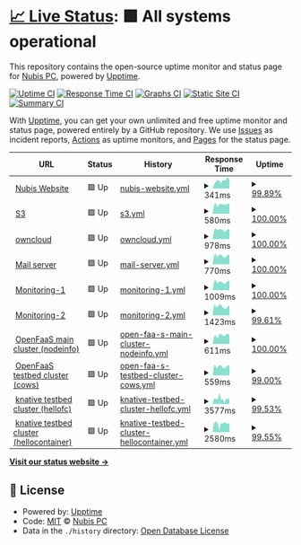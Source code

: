 # [📈 Live Status](https://uptime.nephos.gr): <!--live status--> **🟩 All systems operational**

This repository contains the open-source uptime monitor and status page for [Nubis PC](https://uptime.nephos.gr), powered by [Upptime](https://github.com/upptime/upptime).

[![Uptime CI](https://github.com/nubispc/upptime/workflows/Uptime%20CI/badge.svg)](https://github.com/nubispc/upptime/actions?query=workflow%3A%22Uptime+CI%22)
[![Response Time CI](https://github.com/nubispc/upptime/workflows/Response%20Time%20CI/badge.svg)](https://github.com/nubispc/upptime/actions?query=workflow%3A%22Response+Time+CI%22)
[![Graphs CI](https://github.com/nubispc/upptime/workflows/Graphs%20CI/badge.svg)](https://github.com/nubispc/upptime/actions?query=workflow%3A%22Graphs+CI%22)
[![Static Site CI](https://github.com/nubispc/upptime/workflows/Static%20Site%20CI/badge.svg)](https://github.com/nubispc/upptime/actions?query=workflow%3A%22Static+Site+CI%22)
[![Summary CI](https://github.com/nubispc/upptime/workflows/Summary%20CI/badge.svg)](https://github.com/nubispc/upptime/actions?query=workflow%3A%22Summary+CI%22)

With [Upptime](https://upptime.js.org), you can get your own unlimited and free uptime monitor and status page, powered entirely by a GitHub repository. We use [Issues](https://github.com/nubispc/upptime/issues) as incident reports, [Actions](https://github.com/nubispc/upptime/actions) as uptime monitors, and [Pages](https://uptime.nephos.gr) for the status page.

<!--start: status pages-->
<!-- This summary is generated by Upptime (https://github.com/upptime/upptime) -->
<!-- Do not edit this manually, your changes will be overwritten -->
<!-- prettier-ignore -->
| URL | Status | History | Response Time | Uptime |
| --- | ------ | ------- | ------------- | ------ |
| <img alt="" src="https://icons.duckduckgo.com/ip3/nubis-pc.eu.ico" height="13"> [Nubis Website](https://nubis-pc.eu) | 🟩 Up | [nubis-website.yml](https://github.com/nubispc/upptime/commits/HEAD/history/nubis-website.yml) | <details><summary><img alt="Response time graph" src="./graphs/nubis-website/response-time-week.png" height="20"> 341ms</summary><br><a href="https://uptime.nephos.gr/history/nubis-website"><img alt="Response time 352" src="https://img.shields.io/endpoint?url=https%3A%2F%2Fraw.githubusercontent.com%2Fnubispc%2Fupptime%2FHEAD%2Fapi%2Fnubis-website%2Fresponse-time.json"></a><br><a href="https://uptime.nephos.gr/history/nubis-website"><img alt="24-hour response time 361" src="https://img.shields.io/endpoint?url=https%3A%2F%2Fraw.githubusercontent.com%2Fnubispc%2Fupptime%2FHEAD%2Fapi%2Fnubis-website%2Fresponse-time-day.json"></a><br><a href="https://uptime.nephos.gr/history/nubis-website"><img alt="7-day response time 341" src="https://img.shields.io/endpoint?url=https%3A%2F%2Fraw.githubusercontent.com%2Fnubispc%2Fupptime%2FHEAD%2Fapi%2Fnubis-website%2Fresponse-time-week.json"></a><br><a href="https://uptime.nephos.gr/history/nubis-website"><img alt="30-day response time 352" src="https://img.shields.io/endpoint?url=https%3A%2F%2Fraw.githubusercontent.com%2Fnubispc%2Fupptime%2FHEAD%2Fapi%2Fnubis-website%2Fresponse-time-month.json"></a><br><a href="https://uptime.nephos.gr/history/nubis-website"><img alt="1-year response time 352" src="https://img.shields.io/endpoint?url=https%3A%2F%2Fraw.githubusercontent.com%2Fnubispc%2Fupptime%2FHEAD%2Fapi%2Fnubis-website%2Fresponse-time-year.json"></a></details> | <details><summary><a href="https://uptime.nephos.gr/history/nubis-website">99.89%</a></summary><a href="https://uptime.nephos.gr/history/nubis-website"><img alt="All-time uptime 99.95%" src="https://img.shields.io/endpoint?url=https%3A%2F%2Fraw.githubusercontent.com%2Fnubispc%2Fupptime%2FHEAD%2Fapi%2Fnubis-website%2Fuptime.json"></a><br><a href="https://uptime.nephos.gr/history/nubis-website"><img alt="24-hour uptime 100.00%" src="https://img.shields.io/endpoint?url=https%3A%2F%2Fraw.githubusercontent.com%2Fnubispc%2Fupptime%2FHEAD%2Fapi%2Fnubis-website%2Fuptime-day.json"></a><br><a href="https://uptime.nephos.gr/history/nubis-website"><img alt="7-day uptime 99.89%" src="https://img.shields.io/endpoint?url=https%3A%2F%2Fraw.githubusercontent.com%2Fnubispc%2Fupptime%2FHEAD%2Fapi%2Fnubis-website%2Fuptime-week.json"></a><br><a href="https://uptime.nephos.gr/history/nubis-website"><img alt="30-day uptime 99.95%" src="https://img.shields.io/endpoint?url=https%3A%2F%2Fraw.githubusercontent.com%2Fnubispc%2Fupptime%2FHEAD%2Fapi%2Fnubis-website%2Fuptime-month.json"></a><br><a href="https://uptime.nephos.gr/history/nubis-website"><img alt="1-year uptime 99.95%" src="https://img.shields.io/endpoint?url=https%3A%2F%2Fraw.githubusercontent.com%2Fnubispc%2Fupptime%2FHEAD%2Fapi%2Fnubis-website%2Fuptime-year.json"></a></details>
| <img alt="" src="https://icons.duckduckgo.com/ip3/s3.nbfc.io.ico" height="13"> [S3](https://s3.nbfc.io) | 🟩 Up | [s3.yml](https://github.com/nubispc/upptime/commits/HEAD/history/s3.yml) | <details><summary><img alt="Response time graph" src="./graphs/s3/response-time-week.png" height="20"> 580ms</summary><br><a href="https://uptime.nephos.gr/history/s3"><img alt="Response time 578" src="https://img.shields.io/endpoint?url=https%3A%2F%2Fraw.githubusercontent.com%2Fnubispc%2Fupptime%2FHEAD%2Fapi%2Fs3%2Fresponse-time.json"></a><br><a href="https://uptime.nephos.gr/history/s3"><img alt="24-hour response time 626" src="https://img.shields.io/endpoint?url=https%3A%2F%2Fraw.githubusercontent.com%2Fnubispc%2Fupptime%2FHEAD%2Fapi%2Fs3%2Fresponse-time-day.json"></a><br><a href="https://uptime.nephos.gr/history/s3"><img alt="7-day response time 580" src="https://img.shields.io/endpoint?url=https%3A%2F%2Fraw.githubusercontent.com%2Fnubispc%2Fupptime%2FHEAD%2Fapi%2Fs3%2Fresponse-time-week.json"></a><br><a href="https://uptime.nephos.gr/history/s3"><img alt="30-day response time 578" src="https://img.shields.io/endpoint?url=https%3A%2F%2Fraw.githubusercontent.com%2Fnubispc%2Fupptime%2FHEAD%2Fapi%2Fs3%2Fresponse-time-month.json"></a><br><a href="https://uptime.nephos.gr/history/s3"><img alt="1-year response time 578" src="https://img.shields.io/endpoint?url=https%3A%2F%2Fraw.githubusercontent.com%2Fnubispc%2Fupptime%2FHEAD%2Fapi%2Fs3%2Fresponse-time-year.json"></a></details> | <details><summary><a href="https://uptime.nephos.gr/history/s3">100.00%</a></summary><a href="https://uptime.nephos.gr/history/s3"><img alt="All-time uptime 99.69%" src="https://img.shields.io/endpoint?url=https%3A%2F%2Fraw.githubusercontent.com%2Fnubispc%2Fupptime%2FHEAD%2Fapi%2Fs3%2Fuptime.json"></a><br><a href="https://uptime.nephos.gr/history/s3"><img alt="24-hour uptime 100.00%" src="https://img.shields.io/endpoint?url=https%3A%2F%2Fraw.githubusercontent.com%2Fnubispc%2Fupptime%2FHEAD%2Fapi%2Fs3%2Fuptime-day.json"></a><br><a href="https://uptime.nephos.gr/history/s3"><img alt="7-day uptime 100.00%" src="https://img.shields.io/endpoint?url=https%3A%2F%2Fraw.githubusercontent.com%2Fnubispc%2Fupptime%2FHEAD%2Fapi%2Fs3%2Fuptime-week.json"></a><br><a href="https://uptime.nephos.gr/history/s3"><img alt="30-day uptime 99.69%" src="https://img.shields.io/endpoint?url=https%3A%2F%2Fraw.githubusercontent.com%2Fnubispc%2Fupptime%2FHEAD%2Fapi%2Fs3%2Fuptime-month.json"></a><br><a href="https://uptime.nephos.gr/history/s3"><img alt="1-year uptime 99.69%" src="https://img.shields.io/endpoint?url=https%3A%2F%2Fraw.githubusercontent.com%2Fnubispc%2Fupptime%2FHEAD%2Fapi%2Fs3%2Fuptime-year.json"></a></details>
| <img alt="" src="https://icons.duckduckgo.com/ip3/owncloud.nbfc.io.ico" height="13"> [owncloud](https://owncloud.nbfc.io) | 🟩 Up | [owncloud.yml](https://github.com/nubispc/upptime/commits/HEAD/history/owncloud.yml) | <details><summary><img alt="Response time graph" src="./graphs/owncloud/response-time-week.png" height="20"> 978ms</summary><br><a href="https://uptime.nephos.gr/history/owncloud"><img alt="Response time 952" src="https://img.shields.io/endpoint?url=https%3A%2F%2Fraw.githubusercontent.com%2Fnubispc%2Fupptime%2FHEAD%2Fapi%2Fowncloud%2Fresponse-time.json"></a><br><a href="https://uptime.nephos.gr/history/owncloud"><img alt="24-hour response time 1029" src="https://img.shields.io/endpoint?url=https%3A%2F%2Fraw.githubusercontent.com%2Fnubispc%2Fupptime%2FHEAD%2Fapi%2Fowncloud%2Fresponse-time-day.json"></a><br><a href="https://uptime.nephos.gr/history/owncloud"><img alt="7-day response time 978" src="https://img.shields.io/endpoint?url=https%3A%2F%2Fraw.githubusercontent.com%2Fnubispc%2Fupptime%2FHEAD%2Fapi%2Fowncloud%2Fresponse-time-week.json"></a><br><a href="https://uptime.nephos.gr/history/owncloud"><img alt="30-day response time 952" src="https://img.shields.io/endpoint?url=https%3A%2F%2Fraw.githubusercontent.com%2Fnubispc%2Fupptime%2FHEAD%2Fapi%2Fowncloud%2Fresponse-time-month.json"></a><br><a href="https://uptime.nephos.gr/history/owncloud"><img alt="1-year response time 952" src="https://img.shields.io/endpoint?url=https%3A%2F%2Fraw.githubusercontent.com%2Fnubispc%2Fupptime%2FHEAD%2Fapi%2Fowncloud%2Fresponse-time-year.json"></a></details> | <details><summary><a href="https://uptime.nephos.gr/history/owncloud">100.00%</a></summary><a href="https://uptime.nephos.gr/history/owncloud"><img alt="All-time uptime 99.35%" src="https://img.shields.io/endpoint?url=https%3A%2F%2Fraw.githubusercontent.com%2Fnubispc%2Fupptime%2FHEAD%2Fapi%2Fowncloud%2Fuptime.json"></a><br><a href="https://uptime.nephos.gr/history/owncloud"><img alt="24-hour uptime 100.00%" src="https://img.shields.io/endpoint?url=https%3A%2F%2Fraw.githubusercontent.com%2Fnubispc%2Fupptime%2FHEAD%2Fapi%2Fowncloud%2Fuptime-day.json"></a><br><a href="https://uptime.nephos.gr/history/owncloud"><img alt="7-day uptime 100.00%" src="https://img.shields.io/endpoint?url=https%3A%2F%2Fraw.githubusercontent.com%2Fnubispc%2Fupptime%2FHEAD%2Fapi%2Fowncloud%2Fuptime-week.json"></a><br><a href="https://uptime.nephos.gr/history/owncloud"><img alt="30-day uptime 99.35%" src="https://img.shields.io/endpoint?url=https%3A%2F%2Fraw.githubusercontent.com%2Fnubispc%2Fupptime%2FHEAD%2Fapi%2Fowncloud%2Fuptime-month.json"></a><br><a href="https://uptime.nephos.gr/history/owncloud"><img alt="1-year uptime 99.35%" src="https://img.shields.io/endpoint?url=https%3A%2F%2Fraw.githubusercontent.com%2Fnubispc%2Fupptime%2FHEAD%2Fapi%2Fowncloud%2Fuptime-year.json"></a></details>
| <img alt="" src="https://icons.duckduckgo.com/ip3/mail.nubificus.co.uk.ico" height="13"> [Mail server](https://mail.nubificus.co.uk) | 🟩 Up | [mail-server.yml](https://github.com/nubispc/upptime/commits/HEAD/history/mail-server.yml) | <details><summary><img alt="Response time graph" src="./graphs/mail-server/response-time-week.png" height="20"> 770ms</summary><br><a href="https://uptime.nephos.gr/history/mail-server"><img alt="Response time 721" src="https://img.shields.io/endpoint?url=https%3A%2F%2Fraw.githubusercontent.com%2Fnubispc%2Fupptime%2FHEAD%2Fapi%2Fmail-server%2Fresponse-time.json"></a><br><a href="https://uptime.nephos.gr/history/mail-server"><img alt="24-hour response time 859" src="https://img.shields.io/endpoint?url=https%3A%2F%2Fraw.githubusercontent.com%2Fnubispc%2Fupptime%2FHEAD%2Fapi%2Fmail-server%2Fresponse-time-day.json"></a><br><a href="https://uptime.nephos.gr/history/mail-server"><img alt="7-day response time 770" src="https://img.shields.io/endpoint?url=https%3A%2F%2Fraw.githubusercontent.com%2Fnubispc%2Fupptime%2FHEAD%2Fapi%2Fmail-server%2Fresponse-time-week.json"></a><br><a href="https://uptime.nephos.gr/history/mail-server"><img alt="30-day response time 721" src="https://img.shields.io/endpoint?url=https%3A%2F%2Fraw.githubusercontent.com%2Fnubispc%2Fupptime%2FHEAD%2Fapi%2Fmail-server%2Fresponse-time-month.json"></a><br><a href="https://uptime.nephos.gr/history/mail-server"><img alt="1-year response time 721" src="https://img.shields.io/endpoint?url=https%3A%2F%2Fraw.githubusercontent.com%2Fnubispc%2Fupptime%2FHEAD%2Fapi%2Fmail-server%2Fresponse-time-year.json"></a></details> | <details><summary><a href="https://uptime.nephos.gr/history/mail-server">100.00%</a></summary><a href="https://uptime.nephos.gr/history/mail-server"><img alt="All-time uptime 100.00%" src="https://img.shields.io/endpoint?url=https%3A%2F%2Fraw.githubusercontent.com%2Fnubispc%2Fupptime%2FHEAD%2Fapi%2Fmail-server%2Fuptime.json"></a><br><a href="https://uptime.nephos.gr/history/mail-server"><img alt="24-hour uptime 100.00%" src="https://img.shields.io/endpoint?url=https%3A%2F%2Fraw.githubusercontent.com%2Fnubispc%2Fupptime%2FHEAD%2Fapi%2Fmail-server%2Fuptime-day.json"></a><br><a href="https://uptime.nephos.gr/history/mail-server"><img alt="7-day uptime 100.00%" src="https://img.shields.io/endpoint?url=https%3A%2F%2Fraw.githubusercontent.com%2Fnubispc%2Fupptime%2FHEAD%2Fapi%2Fmail-server%2Fuptime-week.json"></a><br><a href="https://uptime.nephos.gr/history/mail-server"><img alt="30-day uptime 100.00%" src="https://img.shields.io/endpoint?url=https%3A%2F%2Fraw.githubusercontent.com%2Fnubispc%2Fupptime%2FHEAD%2Fapi%2Fmail-server%2Fuptime-month.json"></a><br><a href="https://uptime.nephos.gr/history/mail-server"><img alt="1-year uptime 100.00%" src="https://img.shields.io/endpoint?url=https%3A%2F%2Fraw.githubusercontent.com%2Fnubispc%2Fupptime%2FHEAD%2Fapi%2Fmail-server%2Fuptime-year.json"></a></details>
| <img alt="" src="https://icons.duckduckgo.com/ip3/monit.nubificus.co.uk.ico" height="13"> [Monitoring-1](https://monit.nubificus.co.uk) | 🟩 Up | [monitoring-1.yml](https://github.com/nubispc/upptime/commits/HEAD/history/monitoring-1.yml) | <details><summary><img alt="Response time graph" src="./graphs/monitoring-1/response-time-week.png" height="20"> 1009ms</summary><br><a href="https://uptime.nephos.gr/history/monitoring-1"><img alt="Response time 982" src="https://img.shields.io/endpoint?url=https%3A%2F%2Fraw.githubusercontent.com%2Fnubispc%2Fupptime%2FHEAD%2Fapi%2Fmonitoring-1%2Fresponse-time.json"></a><br><a href="https://uptime.nephos.gr/history/monitoring-1"><img alt="24-hour response time 1156" src="https://img.shields.io/endpoint?url=https%3A%2F%2Fraw.githubusercontent.com%2Fnubispc%2Fupptime%2FHEAD%2Fapi%2Fmonitoring-1%2Fresponse-time-day.json"></a><br><a href="https://uptime.nephos.gr/history/monitoring-1"><img alt="7-day response time 1009" src="https://img.shields.io/endpoint?url=https%3A%2F%2Fraw.githubusercontent.com%2Fnubispc%2Fupptime%2FHEAD%2Fapi%2Fmonitoring-1%2Fresponse-time-week.json"></a><br><a href="https://uptime.nephos.gr/history/monitoring-1"><img alt="30-day response time 982" src="https://img.shields.io/endpoint?url=https%3A%2F%2Fraw.githubusercontent.com%2Fnubispc%2Fupptime%2FHEAD%2Fapi%2Fmonitoring-1%2Fresponse-time-month.json"></a><br><a href="https://uptime.nephos.gr/history/monitoring-1"><img alt="1-year response time 982" src="https://img.shields.io/endpoint?url=https%3A%2F%2Fraw.githubusercontent.com%2Fnubispc%2Fupptime%2FHEAD%2Fapi%2Fmonitoring-1%2Fresponse-time-year.json"></a></details> | <details><summary><a href="https://uptime.nephos.gr/history/monitoring-1">100.00%</a></summary><a href="https://uptime.nephos.gr/history/monitoring-1"><img alt="All-time uptime 99.69%" src="https://img.shields.io/endpoint?url=https%3A%2F%2Fraw.githubusercontent.com%2Fnubispc%2Fupptime%2FHEAD%2Fapi%2Fmonitoring-1%2Fuptime.json"></a><br><a href="https://uptime.nephos.gr/history/monitoring-1"><img alt="24-hour uptime 100.00%" src="https://img.shields.io/endpoint?url=https%3A%2F%2Fraw.githubusercontent.com%2Fnubispc%2Fupptime%2FHEAD%2Fapi%2Fmonitoring-1%2Fuptime-day.json"></a><br><a href="https://uptime.nephos.gr/history/monitoring-1"><img alt="7-day uptime 100.00%" src="https://img.shields.io/endpoint?url=https%3A%2F%2Fraw.githubusercontent.com%2Fnubispc%2Fupptime%2FHEAD%2Fapi%2Fmonitoring-1%2Fuptime-week.json"></a><br><a href="https://uptime.nephos.gr/history/monitoring-1"><img alt="30-day uptime 99.69%" src="https://img.shields.io/endpoint?url=https%3A%2F%2Fraw.githubusercontent.com%2Fnubispc%2Fupptime%2FHEAD%2Fapi%2Fmonitoring-1%2Fuptime-month.json"></a><br><a href="https://uptime.nephos.gr/history/monitoring-1"><img alt="1-year uptime 99.69%" src="https://img.shields.io/endpoint?url=https%3A%2F%2Fraw.githubusercontent.com%2Fnubispc%2Fupptime%2FHEAD%2Fapi%2Fmonitoring-1%2Fuptime-year.json"></a></details>
| <img alt="" src="https://icons.duckduckgo.com/ip3/grafana.nephos.gr.ico" height="13"> [Monitoring-2](https://grafana.nephos.gr) | 🟩 Up | [monitoring-2.yml](https://github.com/nubispc/upptime/commits/HEAD/history/monitoring-2.yml) | <details><summary><img alt="Response time graph" src="./graphs/monitoring-2/response-time-week.png" height="20"> 1423ms</summary><br><a href="https://uptime.nephos.gr/history/monitoring-2"><img alt="Response time 1440" src="https://img.shields.io/endpoint?url=https%3A%2F%2Fraw.githubusercontent.com%2Fnubispc%2Fupptime%2FHEAD%2Fapi%2Fmonitoring-2%2Fresponse-time.json"></a><br><a href="https://uptime.nephos.gr/history/monitoring-2"><img alt="24-hour response time 1584" src="https://img.shields.io/endpoint?url=https%3A%2F%2Fraw.githubusercontent.com%2Fnubispc%2Fupptime%2FHEAD%2Fapi%2Fmonitoring-2%2Fresponse-time-day.json"></a><br><a href="https://uptime.nephos.gr/history/monitoring-2"><img alt="7-day response time 1423" src="https://img.shields.io/endpoint?url=https%3A%2F%2Fraw.githubusercontent.com%2Fnubispc%2Fupptime%2FHEAD%2Fapi%2Fmonitoring-2%2Fresponse-time-week.json"></a><br><a href="https://uptime.nephos.gr/history/monitoring-2"><img alt="30-day response time 1440" src="https://img.shields.io/endpoint?url=https%3A%2F%2Fraw.githubusercontent.com%2Fnubispc%2Fupptime%2FHEAD%2Fapi%2Fmonitoring-2%2Fresponse-time-month.json"></a><br><a href="https://uptime.nephos.gr/history/monitoring-2"><img alt="1-year response time 1440" src="https://img.shields.io/endpoint?url=https%3A%2F%2Fraw.githubusercontent.com%2Fnubispc%2Fupptime%2FHEAD%2Fapi%2Fmonitoring-2%2Fresponse-time-year.json"></a></details> | <details><summary><a href="https://uptime.nephos.gr/history/monitoring-2">99.61%</a></summary><a href="https://uptime.nephos.gr/history/monitoring-2"><img alt="All-time uptime 99.75%" src="https://img.shields.io/endpoint?url=https%3A%2F%2Fraw.githubusercontent.com%2Fnubispc%2Fupptime%2FHEAD%2Fapi%2Fmonitoring-2%2Fuptime.json"></a><br><a href="https://uptime.nephos.gr/history/monitoring-2"><img alt="24-hour uptime 100.00%" src="https://img.shields.io/endpoint?url=https%3A%2F%2Fraw.githubusercontent.com%2Fnubispc%2Fupptime%2FHEAD%2Fapi%2Fmonitoring-2%2Fuptime-day.json"></a><br><a href="https://uptime.nephos.gr/history/monitoring-2"><img alt="7-day uptime 99.61%" src="https://img.shields.io/endpoint?url=https%3A%2F%2Fraw.githubusercontent.com%2Fnubispc%2Fupptime%2FHEAD%2Fapi%2Fmonitoring-2%2Fuptime-week.json"></a><br><a href="https://uptime.nephos.gr/history/monitoring-2"><img alt="30-day uptime 99.75%" src="https://img.shields.io/endpoint?url=https%3A%2F%2Fraw.githubusercontent.com%2Fnubispc%2Fupptime%2FHEAD%2Fapi%2Fmonitoring-2%2Fuptime-month.json"></a><br><a href="https://uptime.nephos.gr/history/monitoring-2"><img alt="1-year uptime 99.75%" src="https://img.shields.io/endpoint?url=https%3A%2F%2Fraw.githubusercontent.com%2Fnubispc%2Fupptime%2FHEAD%2Fapi%2Fmonitoring-2%2Fuptime-year.json"></a></details>
| <img alt="" src="https://icons.duckduckgo.com/ip3/openfaas.nbfc.io.ico" height="13"> [OpenFaaS main cluster (nodeinfo)](https://openfaas.nbfc.io/function/nodeinfo) | 🟩 Up | [open-faa-s-main-cluster-nodeinfo.yml](https://github.com/nubispc/upptime/commits/HEAD/history/open-faa-s-main-cluster-nodeinfo.yml) | <details><summary><img alt="Response time graph" src="./graphs/open-faa-s-main-cluster-nodeinfo/response-time-week.png" height="20"> 611ms</summary><br><a href="https://uptime.nephos.gr/history/open-faa-s-main-cluster-nodeinfo"><img alt="Response time 620" src="https://img.shields.io/endpoint?url=https%3A%2F%2Fraw.githubusercontent.com%2Fnubispc%2Fupptime%2FHEAD%2Fapi%2Fopen-faa-s-main-cluster-nodeinfo%2Fresponse-time.json"></a><br><a href="https://uptime.nephos.gr/history/open-faa-s-main-cluster-nodeinfo"><img alt="24-hour response time 624" src="https://img.shields.io/endpoint?url=https%3A%2F%2Fraw.githubusercontent.com%2Fnubispc%2Fupptime%2FHEAD%2Fapi%2Fopen-faa-s-main-cluster-nodeinfo%2Fresponse-time-day.json"></a><br><a href="https://uptime.nephos.gr/history/open-faa-s-main-cluster-nodeinfo"><img alt="7-day response time 611" src="https://img.shields.io/endpoint?url=https%3A%2F%2Fraw.githubusercontent.com%2Fnubispc%2Fupptime%2FHEAD%2Fapi%2Fopen-faa-s-main-cluster-nodeinfo%2Fresponse-time-week.json"></a><br><a href="https://uptime.nephos.gr/history/open-faa-s-main-cluster-nodeinfo"><img alt="30-day response time 620" src="https://img.shields.io/endpoint?url=https%3A%2F%2Fraw.githubusercontent.com%2Fnubispc%2Fupptime%2FHEAD%2Fapi%2Fopen-faa-s-main-cluster-nodeinfo%2Fresponse-time-month.json"></a><br><a href="https://uptime.nephos.gr/history/open-faa-s-main-cluster-nodeinfo"><img alt="1-year response time 620" src="https://img.shields.io/endpoint?url=https%3A%2F%2Fraw.githubusercontent.com%2Fnubispc%2Fupptime%2FHEAD%2Fapi%2Fopen-faa-s-main-cluster-nodeinfo%2Fresponse-time-year.json"></a></details> | <details><summary><a href="https://uptime.nephos.gr/history/open-faa-s-main-cluster-nodeinfo">100.00%</a></summary><a href="https://uptime.nephos.gr/history/open-faa-s-main-cluster-nodeinfo"><img alt="All-time uptime 99.72%" src="https://img.shields.io/endpoint?url=https%3A%2F%2Fraw.githubusercontent.com%2Fnubispc%2Fupptime%2FHEAD%2Fapi%2Fopen-faa-s-main-cluster-nodeinfo%2Fuptime.json"></a><br><a href="https://uptime.nephos.gr/history/open-faa-s-main-cluster-nodeinfo"><img alt="24-hour uptime 100.00%" src="https://img.shields.io/endpoint?url=https%3A%2F%2Fraw.githubusercontent.com%2Fnubispc%2Fupptime%2FHEAD%2Fapi%2Fopen-faa-s-main-cluster-nodeinfo%2Fuptime-day.json"></a><br><a href="https://uptime.nephos.gr/history/open-faa-s-main-cluster-nodeinfo"><img alt="7-day uptime 100.00%" src="https://img.shields.io/endpoint?url=https%3A%2F%2Fraw.githubusercontent.com%2Fnubispc%2Fupptime%2FHEAD%2Fapi%2Fopen-faa-s-main-cluster-nodeinfo%2Fuptime-week.json"></a><br><a href="https://uptime.nephos.gr/history/open-faa-s-main-cluster-nodeinfo"><img alt="30-day uptime 99.72%" src="https://img.shields.io/endpoint?url=https%3A%2F%2Fraw.githubusercontent.com%2Fnubispc%2Fupptime%2FHEAD%2Fapi%2Fopen-faa-s-main-cluster-nodeinfo%2Fuptime-month.json"></a><br><a href="https://uptime.nephos.gr/history/open-faa-s-main-cluster-nodeinfo"><img alt="1-year uptime 99.72%" src="https://img.shields.io/endpoint?url=https%3A%2F%2Fraw.githubusercontent.com%2Fnubispc%2Fupptime%2FHEAD%2Fapi%2Fopen-faa-s-main-cluster-nodeinfo%2Fuptime-year.json"></a></details>
| <img alt="" src="https://icons.duckduckgo.com/ip3/openfaas.serrano.nbfc.io.ico" height="13"> [OpenFaaS testbed cluster (cows)](https://openfaas.serrano.nbfc.io/function/cows) | 🟩 Up | [open-faa-s-testbed-cluster-cows.yml](https://github.com/nubispc/upptime/commits/HEAD/history/open-faa-s-testbed-cluster-cows.yml) | <details><summary><img alt="Response time graph" src="./graphs/open-faa-s-testbed-cluster-cows/response-time-week.png" height="20"> 559ms</summary><br><a href="https://uptime.nephos.gr/history/open-faa-s-testbed-cluster-cows"><img alt="Response time 571" src="https://img.shields.io/endpoint?url=https%3A%2F%2Fraw.githubusercontent.com%2Fnubispc%2Fupptime%2FHEAD%2Fapi%2Fopen-faa-s-testbed-cluster-cows%2Fresponse-time.json"></a><br><a href="https://uptime.nephos.gr/history/open-faa-s-testbed-cluster-cows"><img alt="24-hour response time 613" src="https://img.shields.io/endpoint?url=https%3A%2F%2Fraw.githubusercontent.com%2Fnubispc%2Fupptime%2FHEAD%2Fapi%2Fopen-faa-s-testbed-cluster-cows%2Fresponse-time-day.json"></a><br><a href="https://uptime.nephos.gr/history/open-faa-s-testbed-cluster-cows"><img alt="7-day response time 559" src="https://img.shields.io/endpoint?url=https%3A%2F%2Fraw.githubusercontent.com%2Fnubispc%2Fupptime%2FHEAD%2Fapi%2Fopen-faa-s-testbed-cluster-cows%2Fresponse-time-week.json"></a><br><a href="https://uptime.nephos.gr/history/open-faa-s-testbed-cluster-cows"><img alt="30-day response time 571" src="https://img.shields.io/endpoint?url=https%3A%2F%2Fraw.githubusercontent.com%2Fnubispc%2Fupptime%2FHEAD%2Fapi%2Fopen-faa-s-testbed-cluster-cows%2Fresponse-time-month.json"></a><br><a href="https://uptime.nephos.gr/history/open-faa-s-testbed-cluster-cows"><img alt="1-year response time 571" src="https://img.shields.io/endpoint?url=https%3A%2F%2Fraw.githubusercontent.com%2Fnubispc%2Fupptime%2FHEAD%2Fapi%2Fopen-faa-s-testbed-cluster-cows%2Fresponse-time-year.json"></a></details> | <details><summary><a href="https://uptime.nephos.gr/history/open-faa-s-testbed-cluster-cows">99.00%</a></summary><a href="https://uptime.nephos.gr/history/open-faa-s-testbed-cluster-cows"><img alt="All-time uptime 99.37%" src="https://img.shields.io/endpoint?url=https%3A%2F%2Fraw.githubusercontent.com%2Fnubispc%2Fupptime%2FHEAD%2Fapi%2Fopen-faa-s-testbed-cluster-cows%2Fuptime.json"></a><br><a href="https://uptime.nephos.gr/history/open-faa-s-testbed-cluster-cows"><img alt="24-hour uptime 100.00%" src="https://img.shields.io/endpoint?url=https%3A%2F%2Fraw.githubusercontent.com%2Fnubispc%2Fupptime%2FHEAD%2Fapi%2Fopen-faa-s-testbed-cluster-cows%2Fuptime-day.json"></a><br><a href="https://uptime.nephos.gr/history/open-faa-s-testbed-cluster-cows"><img alt="7-day uptime 99.00%" src="https://img.shields.io/endpoint?url=https%3A%2F%2Fraw.githubusercontent.com%2Fnubispc%2Fupptime%2FHEAD%2Fapi%2Fopen-faa-s-testbed-cluster-cows%2Fuptime-week.json"></a><br><a href="https://uptime.nephos.gr/history/open-faa-s-testbed-cluster-cows"><img alt="30-day uptime 99.37%" src="https://img.shields.io/endpoint?url=https%3A%2F%2Fraw.githubusercontent.com%2Fnubispc%2Fupptime%2FHEAD%2Fapi%2Fopen-faa-s-testbed-cluster-cows%2Fuptime-month.json"></a><br><a href="https://uptime.nephos.gr/history/open-faa-s-testbed-cluster-cows"><img alt="1-year uptime 99.37%" src="https://img.shields.io/endpoint?url=https%3A%2F%2Fraw.githubusercontent.com%2Fnubispc%2Fupptime%2FHEAD%2Fapi%2Fopen-faa-s-testbed-cluster-cows%2Fuptime-year.json"></a></details>
| <img alt="" src="https://icons.duckduckgo.com/ip3/hellofc.default.knative.nbfc.io.ico" height="13"> [knative testbed cluster (hellofc)](https://hellofc.default.knative.nbfc.io) | 🟩 Up | [knative-testbed-cluster-hellofc.yml](https://github.com/nubispc/upptime/commits/HEAD/history/knative-testbed-cluster-hellofc.yml) | <details><summary><img alt="Response time graph" src="./graphs/knative-testbed-cluster-hellofc/response-time-week.png" height="20"> 3577ms</summary><br><a href="https://uptime.nephos.gr/history/knative-testbed-cluster-hellofc"><img alt="Response time 5814" src="https://img.shields.io/endpoint?url=https%3A%2F%2Fraw.githubusercontent.com%2Fnubispc%2Fupptime%2FHEAD%2Fapi%2Fknative-testbed-cluster-hellofc%2Fresponse-time.json"></a><br><a href="https://uptime.nephos.gr/history/knative-testbed-cluster-hellofc"><img alt="24-hour response time 3675" src="https://img.shields.io/endpoint?url=https%3A%2F%2Fraw.githubusercontent.com%2Fnubispc%2Fupptime%2FHEAD%2Fapi%2Fknative-testbed-cluster-hellofc%2Fresponse-time-day.json"></a><br><a href="https://uptime.nephos.gr/history/knative-testbed-cluster-hellofc"><img alt="7-day response time 3577" src="https://img.shields.io/endpoint?url=https%3A%2F%2Fraw.githubusercontent.com%2Fnubispc%2Fupptime%2FHEAD%2Fapi%2Fknative-testbed-cluster-hellofc%2Fresponse-time-week.json"></a><br><a href="https://uptime.nephos.gr/history/knative-testbed-cluster-hellofc"><img alt="30-day response time 5814" src="https://img.shields.io/endpoint?url=https%3A%2F%2Fraw.githubusercontent.com%2Fnubispc%2Fupptime%2FHEAD%2Fapi%2Fknative-testbed-cluster-hellofc%2Fresponse-time-month.json"></a><br><a href="https://uptime.nephos.gr/history/knative-testbed-cluster-hellofc"><img alt="1-year response time 5814" src="https://img.shields.io/endpoint?url=https%3A%2F%2Fraw.githubusercontent.com%2Fnubispc%2Fupptime%2FHEAD%2Fapi%2Fknative-testbed-cluster-hellofc%2Fresponse-time-year.json"></a></details> | <details><summary><a href="https://uptime.nephos.gr/history/knative-testbed-cluster-hellofc">99.53%</a></summary><a href="https://uptime.nephos.gr/history/knative-testbed-cluster-hellofc"><img alt="All-time uptime 99.02%" src="https://img.shields.io/endpoint?url=https%3A%2F%2Fraw.githubusercontent.com%2Fnubispc%2Fupptime%2FHEAD%2Fapi%2Fknative-testbed-cluster-hellofc%2Fuptime.json"></a><br><a href="https://uptime.nephos.gr/history/knative-testbed-cluster-hellofc"><img alt="24-hour uptime 100.00%" src="https://img.shields.io/endpoint?url=https%3A%2F%2Fraw.githubusercontent.com%2Fnubispc%2Fupptime%2FHEAD%2Fapi%2Fknative-testbed-cluster-hellofc%2Fuptime-day.json"></a><br><a href="https://uptime.nephos.gr/history/knative-testbed-cluster-hellofc"><img alt="7-day uptime 99.53%" src="https://img.shields.io/endpoint?url=https%3A%2F%2Fraw.githubusercontent.com%2Fnubispc%2Fupptime%2FHEAD%2Fapi%2Fknative-testbed-cluster-hellofc%2Fuptime-week.json"></a><br><a href="https://uptime.nephos.gr/history/knative-testbed-cluster-hellofc"><img alt="30-day uptime 99.02%" src="https://img.shields.io/endpoint?url=https%3A%2F%2Fraw.githubusercontent.com%2Fnubispc%2Fupptime%2FHEAD%2Fapi%2Fknative-testbed-cluster-hellofc%2Fuptime-month.json"></a><br><a href="https://uptime.nephos.gr/history/knative-testbed-cluster-hellofc"><img alt="1-year uptime 99.02%" src="https://img.shields.io/endpoint?url=https%3A%2F%2Fraw.githubusercontent.com%2Fnubispc%2Fupptime%2FHEAD%2Fapi%2Fknative-testbed-cluster-hellofc%2Fuptime-year.json"></a></details>
| <img alt="" src="https://icons.duckduckgo.com/ip3/hellocontainer.default.knative.nbfc.io.ico" height="13"> [knative testbed cluster (hellocontainer)](https://hellocontainer.default.knative.nbfc.io) | 🟩 Up | [knative-testbed-cluster-hellocontainer.yml](https://github.com/nubispc/upptime/commits/HEAD/history/knative-testbed-cluster-hellocontainer.yml) | <details><summary><img alt="Response time graph" src="./graphs/knative-testbed-cluster-hellocontainer/response-time-week.png" height="20"> 2580ms</summary><br><a href="https://uptime.nephos.gr/history/knative-testbed-cluster-hellocontainer"><img alt="Response time 3319" src="https://img.shields.io/endpoint?url=https%3A%2F%2Fraw.githubusercontent.com%2Fnubispc%2Fupptime%2FHEAD%2Fapi%2Fknative-testbed-cluster-hellocontainer%2Fresponse-time.json"></a><br><a href="https://uptime.nephos.gr/history/knative-testbed-cluster-hellocontainer"><img alt="24-hour response time 2749" src="https://img.shields.io/endpoint?url=https%3A%2F%2Fraw.githubusercontent.com%2Fnubispc%2Fupptime%2FHEAD%2Fapi%2Fknative-testbed-cluster-hellocontainer%2Fresponse-time-day.json"></a><br><a href="https://uptime.nephos.gr/history/knative-testbed-cluster-hellocontainer"><img alt="7-day response time 2580" src="https://img.shields.io/endpoint?url=https%3A%2F%2Fraw.githubusercontent.com%2Fnubispc%2Fupptime%2FHEAD%2Fapi%2Fknative-testbed-cluster-hellocontainer%2Fresponse-time-week.json"></a><br><a href="https://uptime.nephos.gr/history/knative-testbed-cluster-hellocontainer"><img alt="30-day response time 3319" src="https://img.shields.io/endpoint?url=https%3A%2F%2Fraw.githubusercontent.com%2Fnubispc%2Fupptime%2FHEAD%2Fapi%2Fknative-testbed-cluster-hellocontainer%2Fresponse-time-month.json"></a><br><a href="https://uptime.nephos.gr/history/knative-testbed-cluster-hellocontainer"><img alt="1-year response time 3319" src="https://img.shields.io/endpoint?url=https%3A%2F%2Fraw.githubusercontent.com%2Fnubispc%2Fupptime%2FHEAD%2Fapi%2Fknative-testbed-cluster-hellocontainer%2Fresponse-time-year.json"></a></details> | <details><summary><a href="https://uptime.nephos.gr/history/knative-testbed-cluster-hellocontainer">99.55%</a></summary><a href="https://uptime.nephos.gr/history/knative-testbed-cluster-hellocontainer"><img alt="All-time uptime 99.62%" src="https://img.shields.io/endpoint?url=https%3A%2F%2Fraw.githubusercontent.com%2Fnubispc%2Fupptime%2FHEAD%2Fapi%2Fknative-testbed-cluster-hellocontainer%2Fuptime.json"></a><br><a href="https://uptime.nephos.gr/history/knative-testbed-cluster-hellocontainer"><img alt="24-hour uptime 100.00%" src="https://img.shields.io/endpoint?url=https%3A%2F%2Fraw.githubusercontent.com%2Fnubispc%2Fupptime%2FHEAD%2Fapi%2Fknative-testbed-cluster-hellocontainer%2Fuptime-day.json"></a><br><a href="https://uptime.nephos.gr/history/knative-testbed-cluster-hellocontainer"><img alt="7-day uptime 99.55%" src="https://img.shields.io/endpoint?url=https%3A%2F%2Fraw.githubusercontent.com%2Fnubispc%2Fupptime%2FHEAD%2Fapi%2Fknative-testbed-cluster-hellocontainer%2Fuptime-week.json"></a><br><a href="https://uptime.nephos.gr/history/knative-testbed-cluster-hellocontainer"><img alt="30-day uptime 99.62%" src="https://img.shields.io/endpoint?url=https%3A%2F%2Fraw.githubusercontent.com%2Fnubispc%2Fupptime%2FHEAD%2Fapi%2Fknative-testbed-cluster-hellocontainer%2Fuptime-month.json"></a><br><a href="https://uptime.nephos.gr/history/knative-testbed-cluster-hellocontainer"><img alt="1-year uptime 99.62%" src="https://img.shields.io/endpoint?url=https%3A%2F%2Fraw.githubusercontent.com%2Fnubispc%2Fupptime%2FHEAD%2Fapi%2Fknative-testbed-cluster-hellocontainer%2Fuptime-year.json"></a></details>

<!--end: status pages-->

[**Visit our status website →**](https://uptime.nephos.gr)

## 📄 License

- Powered by: [Upptime](https://github.com/upptime/upptime)
- Code: [MIT](./LICENSE) © [Nubis PC](https://uptime.nephos.gr)
- Data in the `./history` directory: [Open Database License](https://opendatacommons.org/licenses/odbl/1-0/)
